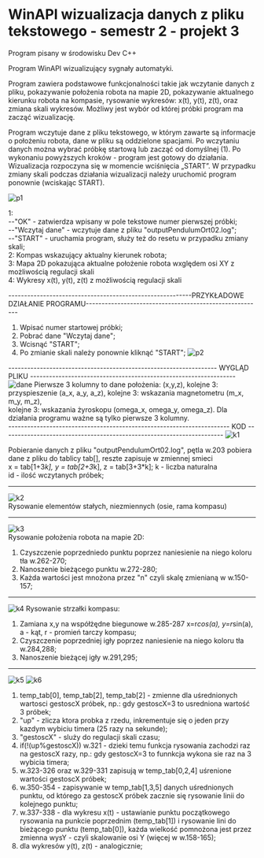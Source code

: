 # WinAPI wizualizacja danych z pliku tekstowego - semestr 2 - projekt 3

Program pisany w środowisku Dev C++

Program WinAPI wizualizujący sygnały automatyki. 

Program zawiera podstawowe funkcjonalności takie jak wczytanie danych z pliku, pokazywanie położenia robota na mapie 2D,
pokazywanie aktualnego kierunku robota na kompasie, rysowanie wykresów: x(t), y(t), z(t), oraz zmiana skali wykresów.
Możliwy jest wybór od której próbki program ma zacząć wizualizację.

Program wczytuje dane z pliku tekstowego, w którym zawarte są informacje o położeniu robota,
dane w pliku są oddzielone spacjami. Po wczytaniu danych można wybrać próbkę startową lub zacząć od domyślnej (1).
Po wykonaniu powyższych kroków - program jest gotowy do działania. Wizualizacja rozpoczyna się w momencie wciśnięcia „START”.
W przypadku zmiany skali podczas działania wizualizacji należy uruchomić program ponownie (wciskając START).

![p1](https://user-images.githubusercontent.com/84225546/123486908-3fe7b200-d60d-11eb-8499-86f76f419b7c.png)

1:                                                                                                         
--"OK" - zatwierdza wpisany w pole tekstowe numer pierwszej próbki;                                                                                         
--"Wczytaj dane" - wczytuje dane z pliku "outputPendulumOrt02.log";                                                               
--"START" - uruchamia program, służy też do resetu w przypadku zmiany skali;                                                      
2: Kompas wskazujący aktualny kierunek robota;                                                                                   
3: Mapa 2D pokazująca aktualne położenie robota wxględem osi XY z możliwością regulacji skali                                                              
4: Wykresy x(t), y(t), z(t) z możliwością regulacji skali
                                                                                                                                                

----------------------------------------------------------PRZYKŁADOWE DZIAŁANIE PROGRAMU--------------------------------------------------------
1) Wpisać numer startowej próbki;
2) Pobrać dane "Wczytaj dane";
3) Wcisnąć "START";
4) Po zmianie skali należy ponownie kliknąć "START";
![p2](https://user-images.githubusercontent.com/84225546/123488108-8fc77880-d60f-11eb-8f26-19188e383825.png)

------------------------------------------------------------------ WYGLĄD PLIKU -----------------------------------------------------------------
![dane](https://user-images.githubusercontent.com/84225546/123489321-fcdc0d80-d611-11eb-848d-d0c55ea9e58a.png)
Pierwsze 3 kolumny to dane położenia: (x,y,z), kolejne 3: przyspieszenie (a_x, a_y, a_z), kolejne 3: wskazania magnetometru  (m_x, m_y, m_z),   
kolejne 3: wskazania żyroskopu (omega_x, omega_y, omega_z). Dla działania programu ważne są tylko pierwsze 3 kolumny.                                                          
---------------------------------------------------------------------- KOD ----------------------------------------------------------------------
![k1](https://user-images.githubusercontent.com/84225546/123488890-23e60f80-d611-11eb-92e8-e72e62d9d2d5.png)

Pobieranie danych z pliku "outputPendulumOrt02.log", pętla w.203 pobiera dane z pliku do tablicy tab[], reszte zapisuje w zmiennej smieci      
x = tab[1+3*k],   y = tab[2+3*k],   z = tab[3+3*k];   k - liczba naturalna                                                              
id - ilość wczytanych próbek;

--------------------------------------------------------------------------------------------------------------------------------------------
![k2](https://user-images.githubusercontent.com/84225546/123490453-53e2e200-d614-11eb-921f-8472e2256afa.png)                                 
Rysowanie elementów stałych, niezmiennych (osie, rama kompasu)

--------------------------------------------------------------------------------------------------------------------------------------------
![k3](https://user-images.githubusercontent.com/84225546/123490608-b936d300-d614-11eb-9639-a063e8845fa4.png)                                  
Rysowanie położenia robota na mapie 2D:                                                                                                  
1) Czyszczenie poprzedniedo punktu poprzez naniesienie na niego koloru tła w.262-270;
2) Nanoszenie bieżącego punktu w.272-280;
3) Każda wartości jest mnożona przez "n" czyli skalę zmienianą w w.150-157;

--------------------------------------------------------------------------------------------------------------------------------------------
![k4](https://user-images.githubusercontent.com/84225546/123491012-f3ed3b00-d615-11eb-81ff-43fb3c520c75.png)
Rysowanie strzałki kompasu:
1) Zamiana x,y na współżędne biegunowe w.285-287 x=r*cos(a), y=r*sin(a), a - kąt, r - promień tarczy kompasu;
2) Czyszczenie poprzedniej igły poprzez naniesienie na niego koloru tła w.284,288;
3) Nanoszenie bieżącej igły w.291,295;

--------------------------------------------------------------------------------------------------------------------------------------------
![k5](https://user-images.githubusercontent.com/84225546/123512948-90e9bb80-d68a-11eb-82c6-b2dc071e05a8.png)
![k6](https://user-images.githubusercontent.com/84225546/123512985-ca222b80-d68a-11eb-987f-e3d97862150e.png)

1) temp_tab[0], temp_tab[2], temp_tab[2] - zmienne dla uśrednionych wartosci gestoscX próbek, np.: gdy gestoscX=3 to usredniona wartość 3 próbek;
2) "up" - zlicza ktora probka z rzedu, inkrementuje się o jeden przy kazdym wybiciu timera (25 razy na sekunde);
3) "gestoscX" - sluży do regulacji skali czasu; 
4) if(!(up%gestoscX)) w.321 - dzieki temu funkcja rysowania zachodzi raz na gestoscX razy, np.: gdy gestoscX=3 to funnkcja wykona sie raz na 3 wybicia timera;
5) w.323-326 oraz w.329-331 zapisują w temp_tab[0,2,4] uśrenione wartości gestoscX próbek;
6) w.350-354 - zapisywanie w temp_tab[1,3,5] danych uśrednionych punktu, od którego za gestoscX próbek zacznie się rysowanie linii do kolejnego punktu;
7) w.337-338 - dla wykresu x(t) - ustawianie punktu początkowego rysowania na punkcie poprzednim (temp_tab[1]) i rysowanie lini do bieżącego punktu (temp_tab[0]), każda wielkość pomnożona jest przez zmienna wysY - czyli skalowanie osi Y (więcej w w.158-165);
8) dla wykresów y(t), z(t) - analogicznie;


